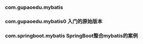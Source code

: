 
### com.gupaoedu.mybatis

### com.gupaoedu.mybatis0 入门的原始版本

### com.springboot.mybatis  SpringBoot整合mybatis的案例
